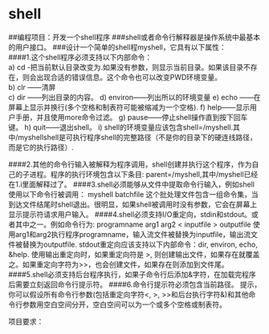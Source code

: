 # shell
##编程项目：开发一个shell程序
###shell或者命令行解释器是操作系统中最基本的用户接口。
###设计一个简单的shell程myshell，它具有以下属性： <br>
####1.这个shell程序必须支持以下内部命令： <br>
	a) cd <directory>-把当前默认目录改变为<directory>.如果没有<directory>参数，则显示当前目录。如果该目录不存在，则会出现合适的错误信息。这个命令也可以改变PWD环境变量。<br>
	b) clr ——清屏<br>
	c) dir <directory>——列出目录<directory>的内容。
	d) environ——列出所以的环境变量
	e) echo <coommnet>——在屏幕上显示<coommnet>并换行(多个空格和制表符可能被缩减为一个空格).
	f) help——显示用户手册，并且使用more命令过滤。
	g) pause——停止shell操作直到按下回车键。
	h) quit——退出shell。
	i) shell的环境变量应该包含shell=<pathname>/myshell.其中<pathname>/myshellshell是可执行程序shell的完整路径（不是你的目录下的硬连线路径，而是它的执行路径）.

####2.其他的命令行输入被解释为程序调用，shell创建并执行这个程序，作为自己的子进程。程序的执行环境包含以下条目:
parent=<pathname>/myshell,其中<pahtname>/myshell已经在1.i里面解释过了。
####3.shell必须能够从文件中提取命令行输入，例如shell使用以下命令行被调用：
myshell batchfile
	这个批处理文件包含一组命令集，当到达文件结尾时shell退出。很明显，如果shell被调用时没有参数，它会在屏幕上显示提示符请求用户输入。
####4.shell必须支持I/O重定向，stdin和stdout。或者其中之一。例如命令行为:
programname arg1 arg2 < inputfile > outputfile 
使用arg1和arg2执行程序programname，输入流文件被替换为inputfile，输出流文件被替换为outputfile.
	stdout重定向应该支持以下内部命令：dir, environ, echo, &help.
	使用输出重定向时，如果重定向符是 >, 则创建输出文件，如果存在就覆盖之。如果重定向字符为>>，也会创建文件，如果存在则添加到文件尾。
####5.shell必须支持后台程序执行，如果子命令行后添加&字符，在加载完程序后需要立刻返回命令行提示符。
####6.命令行提示符必须包含当前路径。
	提示，你可以假设所有命令行参数(包括重定向字符<, >, >>和后台执行字符&)和其他命令行参数用空白空间分开，空白空间可以为一个或多个空格或制表符。
	
项目要求：
